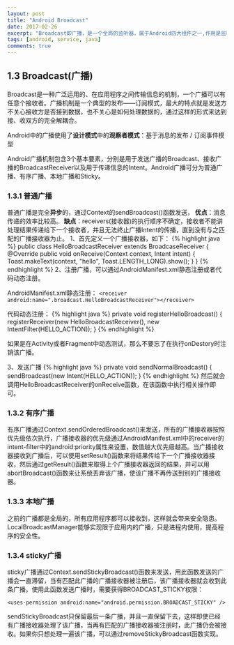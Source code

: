 ```yaml
---
layout: post
title: "Android Broadcast"
date: 2017-02-26
excerpt: "Broadcast即广播，是一个全局的监听器，属于Android四大组件之一,作用是监听 / 接收 应用 App 发出的广播消息，并做出相应的响应"
tags: [android, service, java]
comments: true
---
```


## 1.3 Broadcast(广播) ##
Broadcast是一种广泛运用的、在应用程序之间传输信息的机制，一个广播可以有任意个接收者。广播机制是一个典型的发布——订阅模式，最大的特点就是发送方不关心接收方是否接到数据，也不关心是如何处理数据的，通过这样的形式来达到接、收双方的完全解耦合。

Android中的广播使用了**设计模式**中的**观察者模式**：基于消息的发布 / 订阅事件模型

Android广播机制包含3个基本要素，分别是用于发送广播的Broadcast、接收广播的BroadcastReceiver以及用于传递信息的Intent。Android广播可分为普通广播、有序广播、本地广播和Sticky。

### 1.3.1 普通广播 ###
  普通广播是完全**异步**的，通过Context的sendBroadcast()函数发送，
**优点**：消息传递的效率比较高。
**缺点**：receivers(接收器)的执行顺序不确定，接收者不能讲处理结果传递给下一个接收者，并且无法终止广播Intent的传播，直到没有与之匹配的广播接收器为止。
1、首先定义一个广播接收器，如下：
{% highlight java %}
public class HelloBroadcastReceiver extends BroadcaseReceiver {
	@Override
	public void onReceive(Context context, Intent intent) {
		Toast.makeText(context, "hello", Toast.LENGTH_LONG).show();
	}
}
{% endhighlight %}
2、注册广播，可以通过AndroidManifest.xml静态注册或者代码动态注册。

AndroidManifest.xml静态注册：
`<receiver android:name=".broadcast.HelloBroadcastReceiver"></receiver>`

代码动态注册：
{% highlight java %}
private void registerHelloBroadcast() {
	registerReceiver(new HelloBroadcastReceiver(), new IntentFilter(HELLO_ACTION));
}
{% endhighlight %}

如果是在Activity或者Fragment中动态测试，那么不要忘了在执行onDestory时注销该广播。

3、发送广播
{% highlight java %}
private void sendNormalBroadcast() {
	sendBroadcast(new Intent(HELLO_ACTION));
}
{% endhighlight %}
然后就会调用HelloBroadcastReceiver的onReceive函数，在该函数中执行相关操作即可。

### 1.3.2 有序广播 ###
有序广播通过Context.sendOrderedBroadcast()来发送，所有的广播接收器按照优先级依次执行，广播接收器的优先级通过AndroidManifest.xml中的receiver的intent-filter中的android:priority属性来设置，数值越大优先级越高。当广播接收器接收到广播后，可以使用setResult()函数来将结果传给下一个广播接收器接收，然后通过getResult()函数来取得上个广播接收器返回的结果，并可以用abortBroadcast()函数来让系统丢弃该广播，使该广播不再传送到别的广播接收器。

### 1.3.3 本地广播 ###
之前的广播都是全局的，所有应用程序都可以接收到，这样就会带来安全隐患。
LocalBroadcastManager能够实现限于应用内的广播，只是进程内使用，提高程序的安全性。

### 1.3.4 sticky广播 ###
sticky广播通过Context.sendStickyBroadcast()函数来发送，用此函数发送的广播会一直滞留，当有匹配此广播的广播接收器被注册后，该广播接收器就会收到此条广播。使用此函数发送广播时，需要获得BROADCAST_STICKY权限：

`<uses-permission android:name="android.permission.BROADCAST_STICKY" />`

sendStickyBroadcast只保留最后一条广播，并且一直保留下去，这样即使已经有广播接收器处理了该广播，当再有匹配的广播接收器被注册时，此广播仍会被接收。如果你只想处理一遍该广播，可以通过removeStickyBroadcast函数实现。